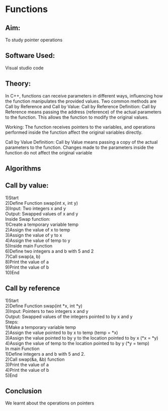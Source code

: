 # Functions 
## Aim:
To study pointer operations

## Software Used:
Visual studio code

## Theory:

In C++, functions can receive parameters in different ways, influencing how the function manipulates the provided values. Two common methods are Call by Reference and Call by Value:
Call by Reference
Definition: Call by Reference means passing the address (reference) of the actual parameters to the function. This allows the function to modify the original values.

Working: The function receives pointers to the variables, and operations performed inside the function affect the original variables directly.

Call by Value
Definition: Call by Value means passing a copy of the actual parameters to the function. Changes made to the parameters inside the function do not affect the original variable

## Algorithms
## Call by value:  
1)Start  
2)Define Function swap(int x, int y)  
3)Input: Two integers x and y  
Output: Swapped values of x and y  
Inside Swap function:  
1)Create a temporary variable temp  
2)Assign the value of x to temp  
3)Assign the value of y to x  
4)Assign the value of temp to y  
5)Inside main Function  
6)Define two integers a and b with 5 and 2  
7)Call swap(a, b)  
8)Print the value of a  
9)Print the value of b  
10)End    


## Call by reference
1)Start  
2)Define Function swap(int *x, int *y)  
3)Input: Pointers to two integers x and y  
Output: Swapped values of the integers pointed to by x and y  
Steps:  
1)Make a temporary variable temp  
2)Assign the value pointed to by x to temp (temp = *x)  
3)Assign the value pointed to by y to the location pointed to by x (*x = *y)  
4)Assign the value of temp to the location pointed to by y (*y = temp)  
In main Function  
1)Define integers a and b with 5 and 2.  
2)Call swap(&a, &b) function  
3)Print the value of a  
4)Print the value of b  
5)End    
## Conclusion  
We learnt about the operations on pointers  

